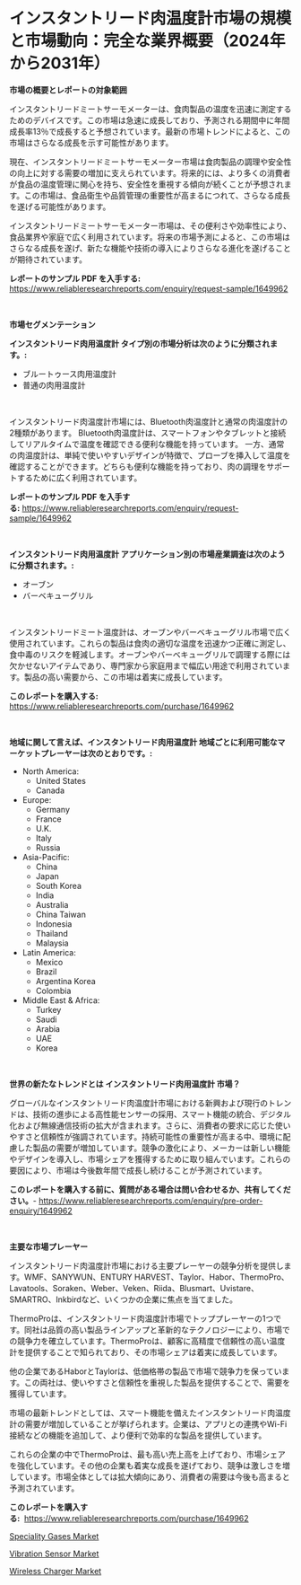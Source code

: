 <p><h1>インスタントリード肉温度計市場の規模と市場動向：完全な業界概要（2024年から2031年）</h1></p><p><strong>市場の概要とレポートの対象範囲</strong></p>
<p><p>インスタントリードミートサーモメーターは、食肉製品の温度を迅速に測定するためのデバイスです。この市場は急速に成長しており、予測される期間中に年間成長率13％で成長すると予想されています。最新の市場トレンドによると、この市場はさらなる成長を示す可能性があります。</p><p>現在、インスタントリードミートサーモメーター市場は食肉製品の調理や安全性の向上に対する需要の増加に支えられています。将来的には、より多くの消費者が食品の温度管理に関心を持ち、安全性を重視する傾向が続くことが予想されます。この市場は、食品衛生や品質管理の重要性が高まるにつれて、さらなる成長を遂げる可能性があります。</p><p>インスタントリードミートサーモメーター市場は、その便利さや効率性により、食品業界や家庭で広く利用されています。将来の市場予測によると、この市場はさらなる成長を遂げ、新たな機能や技術の導入によりさらなる進化を遂げることが期待されています。</p></p>
<p><strong>レポートのサンプル PDF を入手する:</strong> <a href="https://www.reliableresearchreports.com/enquiry/request-sample/1649962">https://www.reliableresearchreports.com/enquiry/request-sample/1649962</a></p>
<p>&nbsp;</p>
<p><strong>市場セグメンテーション</strong></p>
<p><strong>インスタントリード肉用温度計 タイプ別の市場分析は次のように分類されます。:</strong></p>
<p><ul><li>ブルートゥース肉用温度計</li><li>普通の肉用温度計</li></ul></p>
<p>&nbsp;</p>
<p><p>インスタントリード肉温度計市場には、Bluetooth肉温度計と通常の肉温度計の2種類があります。 Bluetooth肉温度計は、スマートフォンやタブレットと接続してリアルタイムで温度を確認できる便利な機能を持っています。 一方、通常の肉温度計は、単純で使いやすいデザインが特徴で、プローブを挿入して温度を確認することができます。どちらも便利な機能を持っており、肉の調理をサポートするために広く利用されています。</p></p>
<p><strong>レポートのサンプル PDF を入手する:</strong>&nbsp;<a href="https://www.reliableresearchreports.com/enquiry/request-sample/1649962">https://www.reliableresearchreports.com/enquiry/request-sample/1649962</a></p>
<p>&nbsp;</p>
<p><strong> インスタントリード肉用温度計 アプリケーション別の市場産業調査は次のように分類されます。:</strong></p>
<p><ul><li>オーブン</li><li>バーベキューグリル</li></ul></p>
<p>&nbsp;</p>
<p><p>インスタントリードミート温度計は、オーブンやバーベキューグリル市場で広く使用されています。これらの製品は食肉の適切な温度を迅速かつ正確に測定し、食中毒のリスクを軽減します。オーブンやバーベキューグリルで調理する際には欠かせないアイテムであり、専門家から家庭用まで幅広い用途で利用されています。製品の高い需要から、この市場は着実に成長しています。</p></p>
<p><strong>このレポートを購入する:</strong>&nbsp; <a href="https://www.reliableresearchreports.com/purchase/1649962">https://www.reliableresearchreports.com/purchase/1649962</a></p>
<p>&nbsp;</p>
<p><strong>地域に関して言えば、インスタントリード肉用温度計 地域ごとに利用可能なマーケットプレーヤーは次のとおりです。:</strong></p>
<p><ul>
    <li>
        North America:
        <ul>
            <li>United States</li>
            <li>Canada</li>
        </ul>
    </li>
    <li>
        Europe:
        <ul>
            <li>Germany</li>
            <li>France</li>
            <li>U.K.</li>
            <li>Italy</li>
            <li>Russia</li>
        </ul>
    </li>
    <li>
        Asia-Pacific:
        <ul>
            <li>China</li>
            <li>Japan</li>
            <li>South Korea</li>
            <li>India</li>
            <li>Australia</li>
            <li>China Taiwan</li>
            <li>Indonesia</li>
            <li>Thailand</li>
            <li>Malaysia</li>
        </ul>
    </li>
    <li>
        Latin America:
        <ul>
            <li>Mexico</li>
            <li>Brazil</li>
            <li>Argentina Korea</li>
            <li>Colombia</li>
        </ul>
    </li>
    <li>
        Middle East & Africa:
        <ul>
            <li>Turkey</li>
            <li>Saudi</li>
            <li>Arabia</li>
            <li>UAE</li>
            <li>Korea</li>
        </ul>
    </li>
    </ul></p>
<p>&nbsp;</p>
<p><strong>世界の新たなトレンドとは インスタントリード肉用温度計 市場？</strong></p>
<p><p>グローバルなインスタントリード肉温度計市場における新興および現行のトレンドは、技術の進歩による高性能センサーの採用、スマート機能の統合、デジタル化および無線通信技術の拡大が含まれます。さらに、消費者の要求に応じた使いやすさと信頼性が強調されています。持続可能性の重要性が高まる中、環境に配慮した製品の需要が増加しています。競争の激化により、メーカーは新しい機能やデザインを導入し、市場シェアを獲得するために取り組んでいます。これらの要因により、市場は今後数年間で成長し続けることが予測されています。</p></p>
<p><strong>このレポートを購入する前に、質問がある場合は問い合わせるか、共有してください。</strong>- <a href="https://www.reliableresearchreports.com/enquiry/pre-order-enquiry/1649962">https://www.reliableresearchreports.com/enquiry/pre-order-enquiry/1649962</a></p>
<p>&nbsp;</p>
<p><strong>主要な市場プレーヤー</strong></p>
<p><p>インスタントリード肉温度計市場における主要プレーヤーの競争分析を提供します。WMF、SANYWUN、ENTURY HARVEST、Taylor、Habor、ThermoPro、Lavatools、Soraken、Weber、Veken、Riida、Blusmart、Uvistare、SMARTRO、Inkbirdなど、いくつかの企業に焦点を当てました。</p><p>ThermoProは、インスタントリード肉温度計市場でトッププレーヤーの1つです。同社は品質の高い製品ラインアップと革新的なテクノロジーにより、市場での競争力を確立しています。ThermoProは、顧客に高精度で信頼性の高い温度計を提供することで知られており、その市場シェアは着実に成長しています。</p><p>他の企業であるHaborとTaylorは、低価格帯の製品で市場で競争力を保っています。この両社は、使いやすさと信頼性を重視した製品を提供することで、需要を獲得しています。</p><p>市場の最新トレンドとしては、スマート機能を備えたインスタントリード肉温度計の需要が増加していることが挙げられます。企業は、アプリとの連携やWi-Fi接続などの機能を追加して、より便利で効率的な製品を提供しています。</p><p>これらの企業の中でThermoProは、最も高い売上高を上げており、市場シェアを強化しています。その他の企業も着実な成長を遂げており、競争は激しさを増しています。市場全体としては拡大傾向にあり、消費者の需要は今後も高まると予測されています。</p></p>
<p><strong>このレポートを購入する:</strong>&nbsp;&nbsp;<a href="https://www.reliableresearchreports.com/purchase/1649962">https://www.reliableresearchreports.com/purchase/1649962</a></p>
<p><p><a href="https://picayune-night-cbd.notion.site/Speciality-Gases-Market-Research-Report-The-Key-To-Successful-Business-Strategy-Forecasted-for-Peri-4d1aeb1fbd984f02b4726cf9091e8faa">Speciality Gases Market</a></p><p><a href="https://github.com/vimar16th/Market-Research-Report-List-3/blob/main/vibration-sensor-market.md">Vibration Sensor Market</a></p><p><a href="https://github.com/luckyshygirl/Market-Research-Report-List-3/blob/main/wireless-charger-market.md">Wireless Charger Market</a></p></p>